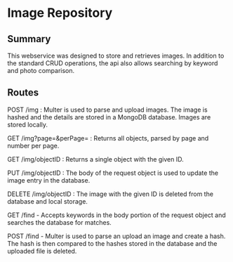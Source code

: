 # Image Repository
 
## Summary
This webservice was designed to store and retrieves images. In addition to the standard CRUD operations, the api also allows searching by keyword and photo comparison.  


## Routes

POST /img : Multer is used to parse and upload images. The image is hashed and the details are stored in a MongoDB database. Images are stored locally. 
  
GET /img?page=&perPage= : Returns all objects, parsed by page and number per page.  
  
GET /img/objectID : Returns a single object with the given ID.  
  
PUT /img/objectID : The body of the request object is used to update the image entry in the database.
  
DELETE /img/objectID : The image with the given ID is deleted from the database and local storage. 
  
  
GET /find - Accepts keywords in the body portion of the request object and searches the database for matches.  
  
POST /find - Multer is used to parse an upload an image and create a hash. The hash is then compared to the hashes stored in the database and the uploaded file is deleted.  
  
